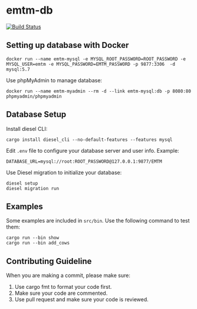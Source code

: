 # emtm-db
[![Build Status](https://travis-ci.com/earn-me-some-money/emtm-db.svg?branch=master)](https://travis-ci.com/earn-me-some-money/emtm-db)

## Setting up database with Docker

```
docker run --name emtm-mysql -e MYSQL_ROOT_PASSWORD=ROOT_PASSWORD -e MYSQL_USER=emtm -e MYSQL_PASSWORD=EMTM_PASSWORD -p 9877:3306  -d mysql:5.7
```

Use phpMyAdmin to manage database:
```
docker run --name emtm-myadmin --rm -d --link emtm-mysql:db -p 8080:80 phpmyadmin/phpmyadmin
```

## Database Setup

Install diesel CLI:
```
cargo install diesel_cli --no-default-features --features mysql
```

Edit `.env` file to configure your database server and user info. Example:
```
DATABASE_URL=mysql://root:ROOT_PASSWORD@127.0.0.1:9877/EMTM
```

Use Diesel migration to initialize your database:

```
diesel setup
diesel migration run
```


## Examples

Some examples are included in `src/bin`. Use the following command to test them:
```
cargo run --bin show
cargo run --bin add_cows
```

## Contributing Guideline

When you are making a commit, please make sure:

1. Use cargo fmt to format your code first.
2. Make sure your code are commented.
3. Use pull request and make sure your code is reviewed.



